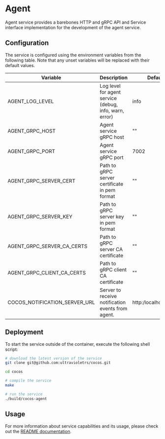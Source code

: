 # Agent

Agent service provides a barebones HTTP and gRPC API and Service interface implementation for the development of the agent service.

## Configuration

The service is configured using the environment variables from the following table. Note that any unset variables will be replaced with their default values.

| Variable                      | Description                                            | Default                        |
| ----------------------------- | ------------------------------------------------------ | ------------------------------ |
| AGENT_LOG_LEVEL               | Log level for agent service (debug, info, warn, error) | info                           |
| AGENT_GRPC_HOST               | Agent service gRPC host                                | ""                             |
| AGENT_GRPC_PORT               | Agent service gRPC port                                | 7002                           |
| AGENT_GRPC_SERVER_CERT        | Path to gRPC server certificate in pem format          | ""                             |
| AGENT_GRPC_SERVER_KEY         | Path to gRPC server key in pem format                  | ""                             |
| AGENT_GRPC_SERVER_CA_CERTS    | Path to gRPC server CA certificate                     | ""                             |
| AGENT_GRPC_CLIENT_CA_CERTS    | Path to gRPC client CA certificate                     | ""                             |
| COCOS_NOTIFICATION_SERVER_URL | Server to receive notification events from agent.      | http:/localhost:9000           |


## Deployment

To start the service outside of the container, execute the following shell script:

```bash
# download the latest version of the service
git clone git@github.com:ultravioletrs/cocos.git

cd cocos

# compile the service
make

# run the service
./build/cocos-agent
```

## Usage

For more information about service capabilities and its usage, please check out the [README documentation](../README.md).

